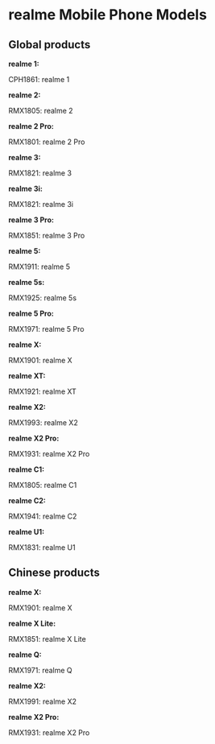 # realme Mobile Phone Models

## Global products

**realme 1:**

CPH1861: realme 1

**realme 2:**

RMX1805: realme 2

**realme 2 Pro:**

RMX1801: realme 2 Pro

**realme 3:**

RMX1821: realme 3

**realme 3i:**

RMX1821: realme 3i

**realme 3 Pro:**

RMX1851: realme 3 Pro

**realme 5:**

RMX1911: realme 5

**realme 5s:**

RMX1925: realme 5s

**realme 5 Pro:**

RMX1971: realme 5 Pro

**realme X:**

RMX1901: realme X

**realme XT:**

RMX1921: realme XT

**realme X2:**

RMX1993: realme X2

**realme X2 Pro:**

RMX1931: realme X2 Pro

**realme C1:**

RMX1805: realme C1

**realme C2:**

RMX1941: realme C2

**realme U1:**

RMX1831: realme U1

## Chinese products

**realme X:**

RMX1901: realme X

**realme X Lite:**

RMX1851: realme X Lite

**realme Q:**

RMX1971: realme Q

**realme X2:**

RMX1991: realme X2

**realme X2 Pro:**

RMX1931: realme X2 Pro